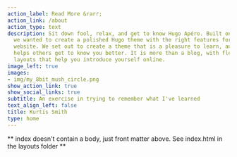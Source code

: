 ```yaml
---
action_label: Read More &rarr;
action_link: /about
action_type: text
description: Sit down fool, relax, and get to know Hugo Apéro. Built on top of Blogophonic,
  we wanted to create a polished Hugo theme with the right features for a true personal
  website. We set out to create a theme that is a pleasure to learn, and one that
  helps others get to know you better. It is more than a blog, with flexible custom
  layouts that help you introduce yourself online.
image_left: true
images:
- img/my_8bit_mush_circle.png
show_action_link: true
show_social_links: true
subtitle: An exercise in trying to remember what I've learned
text_align_left: false
title: Kurtis Smith
type: home
---
```


** index doesn't contain a body, just front matter above.
See index.html in the layouts folder **
